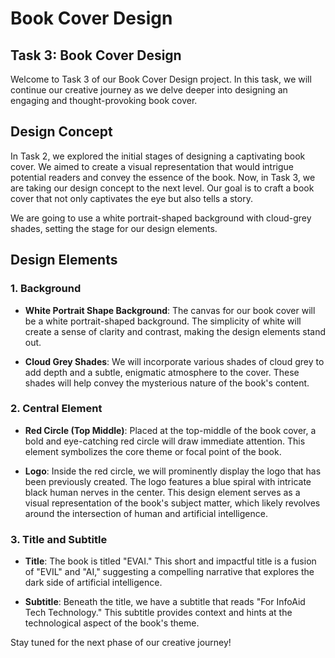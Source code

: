 # Book Cover Design

## Task 3: Book Cover Design

Welcome to Task 3 of our Book Cover Design project. In this task, we will continue our creative journey as we delve deeper into designing an engaging and thought-provoking book cover.

## Design Concept

In Task 2, we explored the initial stages of designing a captivating book cover. We aimed to create a visual representation that would intrigue potential readers and convey the essence of the book. Now, in Task 3, we are taking our design concept to the next level. Our goal is to craft a book cover that not only captivates the eye but also tells a story. 

We are going to use a white portrait-shaped background with cloud-grey shades, setting the stage for our design elements.

## Design Elements

### 1. Background

- **White Portrait Shape Background**: The canvas for our book cover will be a white portrait-shaped background. The simplicity of white will create a sense of clarity and contrast, making the design elements stand out.

- **Cloud Grey Shades**: We will incorporate various shades of cloud grey to add depth and a subtle, enigmatic atmosphere to the cover. These shades will help convey the mysterious nature of the book's content.

### 2. Central Element

- **Red Circle (Top Middle)**: Placed at the top-middle of the book cover, a bold and eye-catching red circle will draw immediate attention. This element symbolizes the core theme or focal point of the book.

- **Logo**: Inside the red circle, we will prominently display the logo that has been previously created. The logo features a blue spiral with intricate black human nerves in the center. This design element serves as a visual representation of the book's subject matter, which likely revolves around the intersection of human and artificial intelligence.

### 3. Title and Subtitle

- **Title**: The book is titled "EVAI." This short and impactful title is a fusion of "EVIL" and "AI," suggesting a compelling narrative that explores the dark side of artificial intelligence.

- **Subtitle**: Beneath the title, we have a subtitle that reads "For InfoAid Tech Technology." This subtitle provides context and hints at the technological aspect of the book's theme.

Stay tuned for the next phase of our creative journey!
